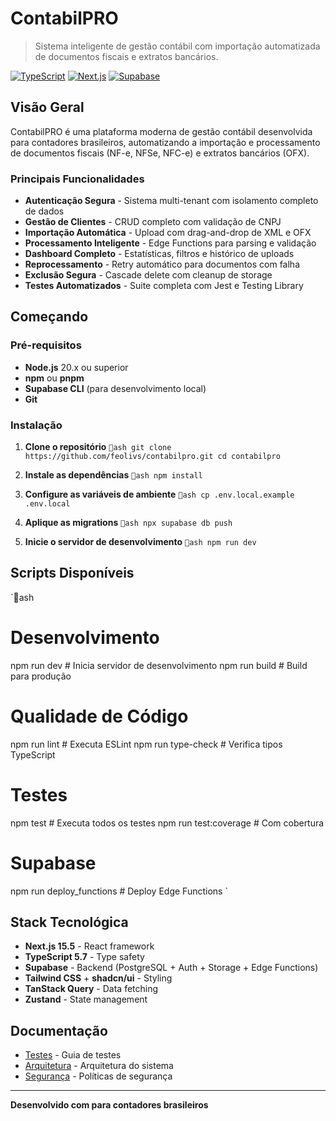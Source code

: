 ﻿# ContabilPRO 

> Sistema inteligente de gestão contábil com importação automatizada de documentos fiscais e extratos bancários.

[![TypeScript](https://img.shields.io/badge/TypeScript-5.7-blue.svg)](https://www.typescriptlang.org/)
[![Next.js](https://img.shields.io/badge/Next.js-15.5-black.svg)](https://nextjs.org/)
[![Supabase](https://img.shields.io/badge/Supabase-Latest-green.svg)](https://supabase.com/)

##  Visão Geral

ContabilPRO é uma plataforma moderna de gestão contábil desenvolvida para contadores brasileiros, automatizando a importação e processamento de documentos fiscais (NF-e, NFSe, NFC-e) e extratos bancários (OFX).

###  Principais Funcionalidades

-  **Autenticação Segura** - Sistema multi-tenant com isolamento completo de dados
-  **Gestão de Clientes** - CRUD completo com validação de CNPJ
-  **Importação Automática** - Upload com drag-and-drop de XML e OFX
-  **Processamento Inteligente** - Edge Functions para parsing e validação
-  **Dashboard Completo** - Estatísticas, filtros e histórico de uploads
-  **Reprocessamento** - Retry automático para documentos com falha
-  **Exclusão Segura** - Cascade delete com cleanup de storage
-  **Testes Automatizados** - Suite completa com Jest e Testing Library

##  Começando

### Pré-requisitos

- **Node.js** 20.x ou superior
- **npm** ou **pnpm**
- **Supabase CLI** (para desenvolvimento local)
- **Git**

### Instalação

1. **Clone o repositório**
   `ash
   git clone https://github.com/feolivs/contabilpro.git
   cd contabilpro
   `

2. **Instale as dependências**
   `ash
   npm install
   `

3. **Configure as variáveis de ambiente**
   `ash
   cp .env.local.example .env.local
   `

4. **Aplique as migrations**
   `ash
   npx supabase db push
   `

5. **Inicie o servidor de desenvolvimento**
   `ash
   npm run dev
   `

##  Scripts Disponíveis

`ash
# Desenvolvimento
npm run dev              # Inicia servidor de desenvolvimento
npm run build            # Build para produção

# Qualidade de Código
npm run lint             # Executa ESLint
npm run type-check       # Verifica tipos TypeScript

# Testes
npm test                 # Executa todos os testes
npm run test:coverage    # Com cobertura

# Supabase
npm run deploy_functions # Deploy Edge Functions
`

##  Stack Tecnológica

- **Next.js 15.5** - React framework
- **TypeScript 5.7** - Type safety
- **Supabase** - Backend (PostgreSQL + Auth + Storage + Edge Functions)
- **Tailwind CSS** + **shadcn/ui** - Styling
- **TanStack Query** - Data fetching
- **Zustand** - State management

##  Documentação

- [Testes](tests/README.md) - Guia de testes
- [Arquitetura](.agent/wiki/architecture.md) - Arquitetura do sistema
- [Segurança](.agent/security/policy.md) - Políticas de segurança

---

**Desenvolvido com  para contadores brasileiros**
